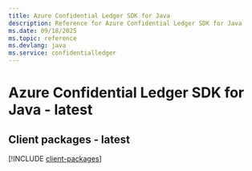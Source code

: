 ```yaml
---
title: Azure Confidential Ledger SDK for Java
description: Reference for Azure Confidential Ledger SDK for Java
ms.date: 09/18/2025
ms.topic: reference
ms.devlang: java
ms.service: confidentialledger
---
```

# Azure Confidential Ledger SDK for Java - latest

## Client packages - latest
[!INCLUDE [client-packages](confidential-ledger-client-index.md)]